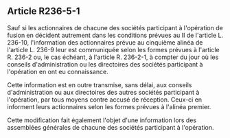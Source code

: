 Article R236-5-1
----
Sauf si les actionnaires de chacune des sociétés participant à l'opération de
fusion en décident autrement dans les conditions prévues au II de l'article L.
236-10, l'information des actionnaires prévue au cinquième alinéa de l'article
L. 236-9 leur est communiquée selon les formes prévues à l'article R. 236-2 ou,
le cas échéant, à l'article R. 236-2-1, à compter du jour où les conseils
d'administration ou les directoires des sociétés participant à l'opération en
ont eu connaissance.

Cette information est en outre transmise, sans délai, aux conseils
d'administration ou aux directoires des autres sociétés participant à
l'opération, par tous moyens contre accusé de réception. Ceux-ci en informent
leurs actionnaires selon les formes prévues à l'alinéa premier.

Cette modification fait également l'objet d'une information lors des assemblées
générales de chacune des sociétés participant à l'opération.

